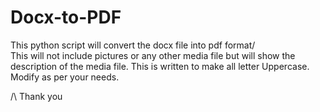 # Docx-to-PDF
This python script will convert the docx file into pdf format/\
This will not include pictures or any other media file but will show the description of the media file.
This is written to make all letter Uppercase.
Modify as per your needs.

/\ Thank you
